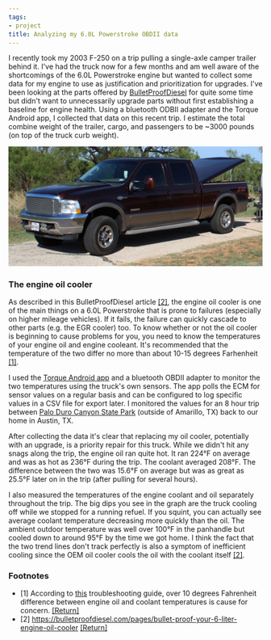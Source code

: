 ```yaml
---
tags:
- project
title: Analyzing my 6.0L Powerstroke OBDII data
---
```

I recently took my 2003 F-250 on a trip pulling a single-axle camper trailer behind it. I've had the truck now for a few months and am well aware of the shortcomings of the 6.0L Powerstroke engine but wanted to collect some data for my engine to use as justification and prioritization for upgrades. I've been looking at the parts offered by [BulletProofDiesel](https://bulletproofdiesel.com/pages/bullet-proof-your-ford-6-liter) for quite some time but didn't want to unnecessarily upgrade parts without first establishing a baseline for engine health. Using a bluetooth ODBII adapter and the Torque Android app, I collected that data on this recent trip. I estimate the total combine weight of the trailer, cargo, and passengers to be ~3000 pounds (on top of the truck curb weight).

![My 2003 F-250.](/img/2003_f250.jpg)

<!--excerpt_end-->

### The engine oil cooler

As described in this BulletProofDiesel article <a href="#footnote-2" id="fnl-2">\[2\]</a>, the engine oil cooler is one of the main things on a 6.0L Powerstroke that is prone to failures (especially on higher mileage vehicles). If it fails, the failure can quickly cascade to other parts (e.g. the EGR cooler) too. To know whether or not the oil cooler is beginning to cause problems for you, you need to know the temperatures of your engine oil and engine cooleant. It's recommended that the temperature of the two differ no more than about 10-15 degrees Farhenheit <a href="#footnote-1" id="fnl-1">\[1\]</a>.

I used the [Torque Android app](https://play.google.com/store/apps/details?id=org.prowl.torque&hl=en_US) and a bluetooth OBDII adapter to monitor the two temperatures using the truck's own sensors. The app polls the ECM for sensor values on a regular basis and can be configured to log specific values in a CSV file for export later. I monitored the values for an 8 hour trip between <a href="https://goo.gl/maps/nC38TSYrvBAzCsYY6">Palo Duro Canyon State Park</a> (outside of Amarillo, TX) back to our home in Austin, TX.

After collecting the data it's clear that replacing my oil cooler, potentially with an upgrade, is a priority repair for this truck. While we didn't hit any snags along the trip, the engine oil ran quite hot. It ran 224°F on average and was as hot as 236°F during the trip. The coolant averaged 208°F. The difference between the two was 15.6°F on average but was as great as 25.5°F later on in the trip (after pulling for several hours).

<div id="diffchart"></div>

I also measured the temperatures of the engine coolant and oil separately throughout the trip. The big dips you see in the graph are the truck cooling off while we stopped for a running refuel. If you squint, you can actually see average coolant temperature decreasing more quickly than the oil. The ambient outdoor temperature was well over 100°F in the panhandle but cooled down to around 95°F by the time we got home. I think the fact that the two trend lines don't track perfectly is also a symptom of inefficient cooling since the OEM oil cooler cools the oil with the coolant itself <a href="#footnote-2">\[2\]</a>.

<div id="tempchart"></div>

### Footnotes

- <span id="footnote-1">\[1\]</span> According to [this](http://www.powerstrokehub.com/service/6.0-powerstroke-diagnostics-and-troubleshooting.html) troubleshooting guide, over 10 degrees Fahrenheit difference between engine oil and coolant temperatures is cause for concern. <a href="#fnl-1">\[Return\]</a>
- <span id="footnote-2">\[2\]</span> <a href="https://bulletproofdiesel.com/pages/bullet-proof-your-6-liter-engine-oil-cooler">https://bulletproofdiesel.com/pages/bullet-proof-your-6-liter-engine-oil-cooler</a> <a href="#fnl-2">\[Return\]</a>

<script src="https://d3js.org/d3.v5.min.js"></script>

<script type="text/javascript">
d3.csv("/files/2020-07-18-torque-temperature-data.csv").then(rawdata => {
      const height = 300;
      const width = document.querySelector("body > main").offsetWidth;
      const margin = ({
        top: 10,
        right: 10,
        bottom: 20,
        left: 50
      });
      // TODO: Creates tons of garbage Date objects. Should probably simplify to UTC-seconds.
      const diffdata = rawdata.map(row => ({
        time: new Date("2020-07-19 " + row["Time"]),
        value: row["Diff"]
      }));

      const times = rawdata.map(row => new Date("2020-07-19 " + row["Time"]));
      const coolantTemps = rawdata.map(row => row["ECT"]);
      const oilTemps = rawdata.map(row => row["EOT"]);

      const temperatureData = {
        times: times,
        series: [
          {name: "Coolant Temp", values: coolantTemps},
          {name: "Oil Temp", values: oilTemps}
        ],
      };

      x = d3.scaleTime()
        .domain(d3.extent(diffdata, d => d.time))
        .range([margin.left, width - margin.right]);

      diffY = d3.scaleLinear()
        .domain([0, d3.max(diffdata, d => Number(d.value))])
        .nice()
        .range([height - margin.bottom, margin.top]);

      tempY = d3.scaleLinear()
        .domain([150, 250])
        .nice()
        .range([height - margin.bottom, margin.top]);

      xAxis = g => g
        .attr("transform", `translate(0,${height - margin.bottom})`)
        .call(d3.axisBottom(x)
          .tickFormat(d3.timeFormat("%I:%M %p")));

      const createChart = function(yFunc, applyPaths) {
        const svg = d3.create("svg")
          .attr("viewBox", [0, 0, width, height]);

        svg.append("g")
          .call(xAxis);

        svg.append("g")
          .attr("transform", `translate(${margin.left},0)`)
          .call(d3.axisLeft(yFunc));

        svg.append("text")
          .attr("transform", "rotate(-90)")
          .attr("y", 0)
          .attr("x", 0 - (height / 2))
          .attr("dy", "1em")
          .style("text-anchor", "middle")
          .text("Temperature (°F)");

        applyPaths(svg);

        return svg.node();
      };

      const diffchart = createChart(
        diffY,
        svg => 
          svg.append("path")
            .datum(diffdata)
            .attr("fill", "none")
            .attr("stroke", "steelblue")
            .attr("stroke-width", 1.5)
            .attr("stroke-linejoin", "round")
            .attr("stroke-linecap", "round")
            .attr(
              "d",
              d3.line()
                  .defined(d => !isNaN(d.value))
                  .x(d => x(d.time))
                  .y(d => diffY(d.value))));

      const tempchart = createChart(
        tempY,
        svg =>
          svg.append("g")
            .attr("fill", "none")
            .attr("stroke", "steelblue")
            .attr("stroke-width", 1.5)
            .attr("stroke-linejoin", "round")
            .attr("stroke-linecap", "round")
            .selectAll("path")
            .data(temperatureData.series)
            .join("path")
            .style("mix-blend-mode", "multiply")
            .attr(
              "d",
              d => d3.line()
                .defined(d => !isNaN(d))
                .x((d, i) => x(temperatureData.times[i]))
                .y(d => tempY(d))(d.values)));

      document.getElementById('diffchart')
        .appendChild(diffchart);

      document.getElementById('tempchart')
        .appendChild(tempchart);
});
</script>
